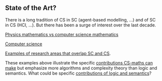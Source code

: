 ## State of the Art?

There is a long tradition of CS in SC (agent-based modelling, ...) and of SC in CS (HCI, ...). But there has been a surge of interest over the last decade.

[Physics mathematics vs computer science mathematics](physics-maths-vs-CS-maths.md) 

[Computer science](computer-science.md)

[Examples of research areas that overlap SC and CS](existing-research-areas.md).

These examples above illustrate the specific [contributions CS-maths can make](contributions-of-CS-maths.md) but emphasize more algorithms and complexity theory than logic and semantics. What could be specific [contributions of logic and semantics](logic-and-semantics.md)?

